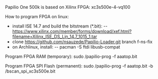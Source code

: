 
Papilio One 500k is based on Xilinx FPGA: xc3s500e-4-vq100

How to program FPGA on linux:
- install ISE 14.7 and build the bitstream (*.bit):
-- https://www.xilinx.com/member/forms/download/xef.html?filename=Xilinx_ISE_DS_Lin_14.7_1015_1.tar
- clone https://github.com/nsauzede/Papilio-Loader.git branch f-ns-fix
- on Archlinux, install:
-- pacman -S ftdi libusb-compat

Program FPGA RAM (temporary):
sudo <papilio-prog>/papilio-prog -f aaatop.bit

Program FPGA SPI Flash (permanent):
sudo <papilio-prog>/papilio-prog -f aaatop.bit -b <papilio-prog>/bscan_spi_xc3s500e.bit
